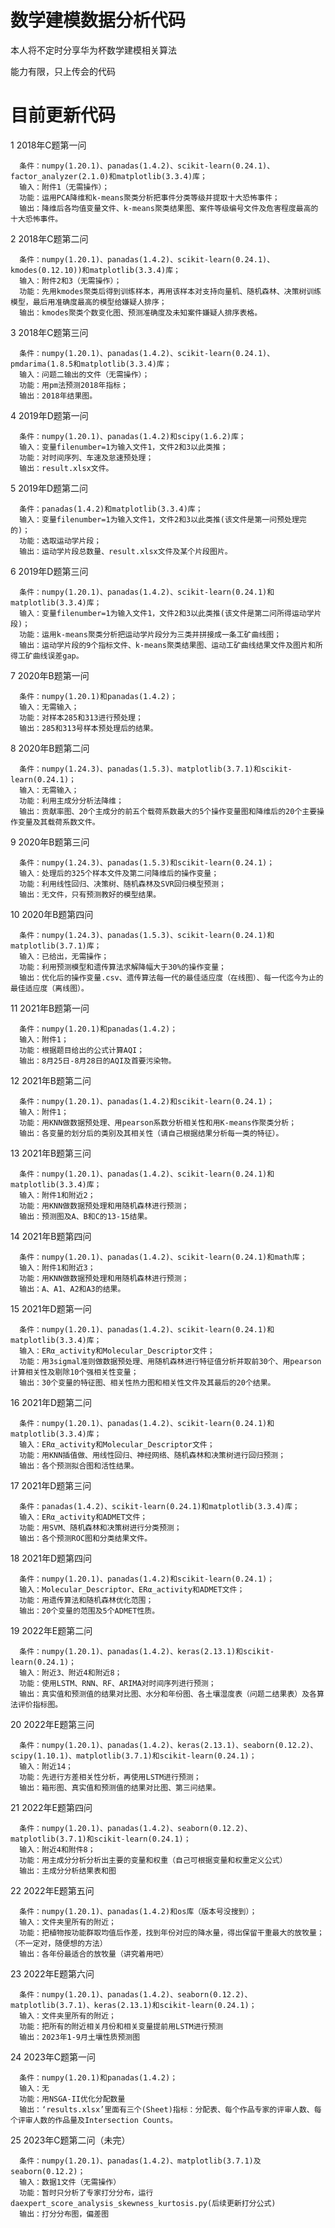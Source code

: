 # 数学建模数据分析代码
本人将不定时分享华为杯数学建模相关算法

能力有限，只上传会的代码

# 目前更新代码
1 2018年C题第一问

      条件：numpy(1.20.1)、panadas(1.4.2)、scikit-learn(0.24.1)、factor_analyzer(2.1.0)和matplotlib(3.3.4)库；
      输入：附件1（无需操作）；
      功能：运用PCA降维和k-means聚类分析把事件分类等级并提取十大恐怖事件；
      输出：降维后各均值变量文件、k-means聚类结果图、案件等级编号文件及危害程度最高的十大恐怖事件。

2 2018年C题第二问

      条件：numpy(1.20.1)、panadas(1.4.2)、scikit-learn(0.24.1)、kmodes(0.12.10))和matplotlib(3.3.4)库；
      输入：附件2和3（无需操作）；
      功能：先用kmodes聚类后得到训练样本，再用该样本对支持向量机、随机森林、决策树训练模型，最后用准确度最高的模型给嫌疑人排序；
      输出：kmodes聚类个数变化图、预测准确度及未知案件嫌疑人排序表格。
      
3 2018年C题第三问

      条件：numpy(1.20.1)、panadas(1.4.2)、scikit-learn(0.24.1)、pmdarima(1.8.5和matplotlib(3.3.4)库；
      输入：问题二输出的文件（无需操作）；
      功能：用pm法预测2018年指标；
      输出：2018年结果图。
      
4 2019年D题第一问

      条件：numpy(1.20.1)、panadas(1.4.2)和scipy(1.6.2)库；
      输入：变量filenumber=1为输入文件1，文件2和3以此类推；
      功能：对时间序列、车速及怠速预处理；
      输出：result.xlsx文件。

5 2019年D题第二问

      条件：panadas(1.4.2)和matplotlib(3.3.4)库；
      输入：变量filenumber=1为输入文件1，文件2和3以此类推(该文件是第一问预处理完的)；
      功能：选取运动学片段；
      输出：运动学片段总数量、result.xlsx文件及某个片段图片。
      
6 2019年D题第三问

      条件：numpy(1.20.1)、panadas(1.4.2)、scikit-learn(0.24.1)和matplotlib(3.3.4)库；
      输入：变量filenumber=1为输入文件1，文件2和3以此类推(该文件是第二问所得运动学片段)；
      功能：运用k-means聚类分析把运动学片段分为三类并拼接成一条工矿曲线图；
      输出：运动学片段的9个指标文件、k-means聚类结果图、运动工矿曲线结果文件及图片和所得工矿曲线误差gap。

7 2020年B题第一问

      条件：numpy(1.20.1)和panadas(1.4.2)；
      输入：无需输入；
      功能：对样本285和313进行预处理；
      输出：285和313号样本预处理后的结果。

8 2020年B题第二问

      条件：numpy(1.24.3)、panadas(1.5.3)、matplotlib(3.7.1)和scikit-learn(0.24.1)；
      输入：无需输入；
      功能：利用主成分分析法降维；
      输出：贡献率图、20个主成分的前五个载荷系数最大的5个操作变量图和降维后的20个主要操作变量及其载荷系数文件。

9 2020年B题第三问

      条件：numpy(1.24.3)、panadas(1.5.3)和scikit-learn(0.24.1)；
      输入：处理后的325个样本文件及第二问降维后的操作变量；
      功能：利用线性回归、决策树、随机森林及SVR回归模型预测；
      输出：无文件，只有预测教好的模型结果。

10 2020年B题第四问

      条件：numpy(1.24.3)、panadas(1.5.3)、scikit-learn(0.24.1)和matplotlib(3.7.1)库；
      输入：已给出，无需操作；
      功能：利用预测模型和遗传算法求解降幅大于30%的操作变量；
      输出：优化后的操作变量.csv、遗传算法每一代的最佳适应度（在线图）、每一代迄今为止的最佳适应度（离线图）。
      
11 2021年B题第一问

      条件：numpy(1.20.1)和panadas(1.4.2)；
      输入：附件1；
      功能：根据题目给出的公式计算AQI；
      输出：8月25日-8月28日的AQI及首要污染物。
      
12 2021年B题第二问

      条件：numpy(1.20.1)、panadas(1.4.2)和scikit-learn(0.24.1)；
      输入：附件1；
      功能：用KNN做数据预处理、用pearson系数分析相关性和用K-means作聚类分析；
      输出：各变量的划分后的类别及其相关性（请自己根据结果分析每一类的特征）。

13 2021年B题第三问

      条件：numpy(1.20.1)、panadas(1.4.2)、scikit-learn(0.24.1)和matplotlib(3.3.4)库；
      输入：附件1和附近2；
      功能：用KNN做数据预处理和用随机森林进行预测；
      输出：预测图及A、B和C的13-15结果。
 
14 2021年B题第四问

      条件：numpy(1.20.1)、panadas(1.4.2)、scikit-learn(0.24.1)和math库；
      输入：附件1和附近3；
      功能：用KNN做数据预处理和用随机森林进行预测；
      输出：A、A1、A2和A3的结果。

15 2021年D题第一问

      条件：numpy(1.20.1)、panadas(1.4.2)、scikit-learn(0.24.1)和matplotlib(3.3.4)库；
      输入：ERα_activity和Molecular_Descriptor文件；
      功能：用3sigmal准则做数据预处理、用随机森林进行特征值分析并取前30个、用pearson计算相关性及剔除10个强相关性变量；
      输出：30个变量的特征图、相关性热力图和相关性文件及其最后的20个结果。
      
16 2021年D题第二问

      条件：numpy(1.20.1)、panadas(1.4.2)、scikit-learn(0.24.1)和matplotlib(3.3.4)库；
      输入：ERα_activity和Molecular_Descriptor文件；
      功能：用KNN插值做、用线性回归、神经网络、随机森林和决策树进行回归预测；
      输出：各个预测拟合图和活性结果。
      
17 2021年D题第三问

      条件：panadas(1.4.2)、scikit-learn(0.24.1)和matplotlib(3.3.4)库；
      输入：ERα_activity和ADMET文件；
      功能：用SVM、随机森林和决策树进行分类预测；
      输出：各个预测ROC图和分类结果文件。
 
18 2021年D题第四问

      条件：numpy(1.20.1)、panadas(1.4.2)和scikit-learn(0.24.1)；
      输入：Molecular_Descriptor、ERα_activity和ADMET文件；
      功能：用遗传算法和随机森林优化范围；
      输出：20个变量的范围及5个ADMET性质。

19 2022年E题第二问

      条件：numpy(1.20.1)、panadas(1.4.2)、keras(2.13.1)和scikit-learn(0.24.1)；
      输入：附近3、附近4和附近8；
      功能：使用LSTM、RNN、RF、ARIMA对时间序列进行预测；
      输出：真实值和预测值的结果对比图、水分和年份图、各土壤湿度表（问题二结果表）及各算法评价指标图。

20 2022年E题第三问

      条件：numpy(1.20.1)、panadas(1.4.2)、keras(2.13.1)、seaborn(0.12.2)、scipy(1.10.1)、matplotlib(3.7.1)和scikit-learn(0.24.1)；
      输入：附近14；
      功能：先进行方差相关性分析，再使用LSTM进行预测；
      输出：箱形图、真实值和预测值的结果对比图、第三问结果。

21 2022年E题第四问

      条件：numpy(1.20.1)、panadas(1.4.2)、seaborn(0.12.2)、matplotlib(3.7.1)和scikit-learn(0.24.1)；
      输入：附近4和附件8；
      功能：用主成分分析分析出主要的变量和权重（自己可根据变量和权重定义公式）
      输出：主成分分析结果表和图

22 2022年E题第五问

      条件：numpy(1.20.1)、panadas(1.4.2)和os库（版本号没搜到）；
      输入：文件夹里所有的附近；
      功能：把植物按功能群取均值后作差，找到年份对应的降水量，得出保留干重最大的放牧量；（不一定对，随便想的方法）
      输出：各年份最适合的放牧量（讲究着用吧）

23 2022年E题第六问

      条件：numpy(1.20.1)、panadas(1.4.2)、seaborn(0.12.2)、matplotlib(3.7.1)、keras(2.13.1)和scikit-learn(0.24.1)；
      输入：文件夹里所有的附近；
      功能：把所有的附近相关月份和相关变量提前用LSTM进行预测
      输出：2023年1-9月土壤性质预测图
      
24 2023年C题第一问


      条件：numpy(1.20.1)和panadas(1.4.2)；
      输入：无
      功能：用NSGA-II优化分配数量
      输出：‘results.xlsx’里面有三个(Sheet)指标：分配表、每个作品专家的评审人数、每个评审人数的作品量及Intersection Counts。

25 2023年C题第二问（未完）


      条件：numpy(1.20.1)、panadas(1.4.2)、matplotlib(3.7.1)及seaborn(0.12.2)；
      输入：数据1文件（无需操作）
      功能：暂时只分析了专家打分分布，运行daexpert_score_analysis_skewness_kurtosis.py(后续更新打分公式)
      输出：打分分布图，偏差图
      

